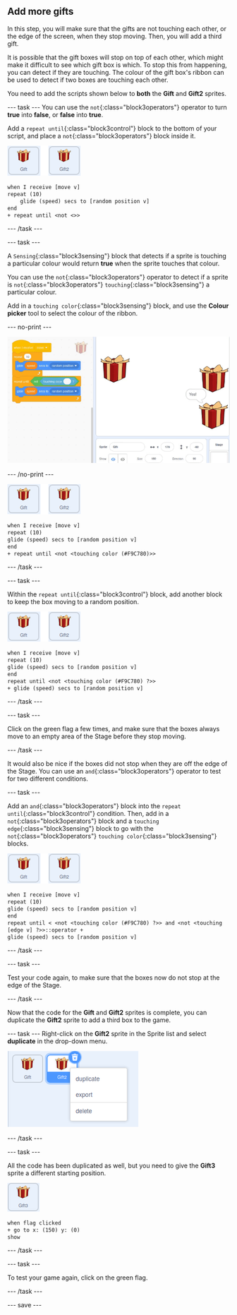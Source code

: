 ## Add more gifts

In this step, you will make sure that the gifts are not touching each other, or the edge of the screen, when they stop moving. Then, you will add a third gift.

It is possible that the gift boxes will stop on top of each other, which might make it difficult to see which gift box is which. To stop this from happening, you can detect if they are touching. The colour of the gift box's ribbon can be used to detect if two boxes are touching each other. 

You need to add the scripts shown below to **both** the **Gift** and **Gift2** sprites.

--- task ---
You can use the `not`{:class="block3operators"} operator to turn **true** into **false**, or **false** into **true**.

Add a `repeat until`{:class="block3control"} block to the bottom of your script, and place a `not`{:class="block3operators"} block inside it.

![image of gift sprite](images/gift-gift2-sprite.png)


```blocks3
when I receive [move v]
repeat (10)
    glide (speed) secs to [random position v]
end
+ repeat until <not <>>
```

--- /task ---

--- task ---

A `Sensing`{:class="block3sensing"} block that detects if a sprite is touching a particular colour would return **true** when the sprite touches that colour.

You can use the `not`{:class="block3operators"} operator to detect if a sprite is `not`{:class="block3operators"} `touching`{:class="block3sensing"} a particular colour.

Add in a `touching color`{:class="block3sensing"} block, and use the **Colour picker** tool to select the colour of the ribbon.

--- no-print ---

![animated gif showing the colour picker being used to select the colour of the gift ribbon](images/color-picker.gif)

--- /no-print ---

![image of gift sprite](images/gift-gift2-sprite.png)

```blocks3
when I receive [move v]
repeat (10)
glide (speed) secs to [random position v]
end
+ repeat until <not <touching color (#F9C780)>>
```

--- /task ---

--- task ---

Within the `repeat until`{:class="block3control"} block, add another block to keep the box moving to a random position.

![image of gift sprite](images/gift-gift2-sprite.png)

```blocks3
when I receive [move v]
repeat (10)
glide (speed) secs to [random position v]
end
repeat until <not <touching color (#F9C780) ?>>
+ glide (speed) secs to [random position v]
```

--- /task ---

--- task ---

Click on the green flag a few times, and make sure that the boxes always move to an empty area of the Stage before they stop moving.

--- /task ---

It would also be nice if the boxes did not stop when they are off the edge of the Stage. You can use an `and`{:class="block3operators"} operator to test for two different conditions.

--- task ---

Add an `and`{:class="block3operators"} block into the `repeat until`{:class="block3control"} condition. Then, add in a `not`{:class="block3operators"} block and a `touching edge`{:class="block3sensing"} block to go with the `not`{:class="block3operators"} `touching color`{:class="block3sensing"} blocks.

![image of gift sprite](images/gift-gift2-sprite.png)

```blocks3
when I receive [move v]
repeat (10)
glide (speed) secs to [random position v]
end
repeat until < <not <touching color (#F9C780) ?>> and <not <touching [edge v] ?>>::operator +
glide (speed) secs to [random position v]
```

--- /task ---

--- task ---

Test your code again, to make sure that the boxes now do not stop at the edge of the Stage.

--- /task ---

Now that the code for the **Gift** and **Gift2** sprites is complete, you can duplicate the **Gift2** sprite to add a third box to the game.

--- task ---
Right-click on the **Gift2** sprite in the Sprite list and select **duplicate** in the drop-down menu.

![image showing drop down menu with duplicate selected](images/duplicate-sprite.png)

--- /task ---

--- task ---

All the code has been duplicated as well, but you need to give the **Gift3** sprite a different starting position.

![image of gift3 sprite](images/gift3-sprite.png)

```blocks3
when flag clicked
+ go to x: (150) y: (0)
show
```
--- /task ---

--- task ---

To test your game again, click on the green flag.

--- /task ---

--- save ---
